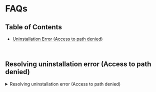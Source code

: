 # FAQs

## Table of Contents

- [Uninstallation Error (Access to path denied)](#resolving-uninstallation-error-access-to-path-denied)

<br />

## Resolving uninstallation error (Access to path denied)

<details>

<summary>Resolving uninstallation error (Access to path denied)</summary>

If you encounter an Access to path denied error during the uninstallation process, even with Administrator privileges, it typically stems from issues with folder ownership. To resolve this, you'll need to reassign ownership to an account with administrative privileges. You can accomplish this using the `takeown` command.

Example:

```PowerShell
takeown /f "C:\ProgramData\containerd" /r /d Y
```

After successfully changing the ownership, you can proceed to remove the folder manually.

If the issue persists, navigate to the folder's properties and choose the option to `Replace all child object permission entries with inheritable permission entries from this object`. This action will apply the inheritable permissions set on this folder to all subfolders and files within it.

![alt text](../assets/child-object-permission.png)

1. Navigate to the folder.
2. Right-click on the folder and choose **Properties**.
3. Go to the **Security** tab.
4. Click on **Advanced**.
5. In the Advanced Security Settings, select the option `Replace all child object permission entries with inheritable permission entries from this object`.
6. Apply the changes and confirm.

</details>
